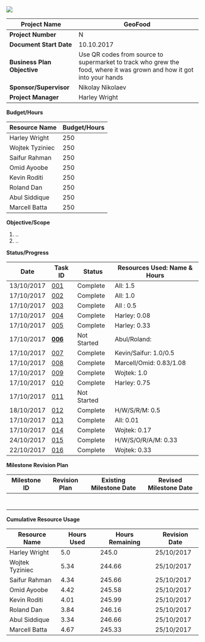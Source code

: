 <img src="http://doc.gold.ac.uk/~wtyzi001/banner.png">

| **Project Name** | **GeoFood** |
| --- | --- |
| **Project Number** | N |
| **Document Start Date** | 10.10.2017 |
| **Business Plan Objective** | Use QR codes from source to supermarket to track who grew the food, where it was grown and how it got into your hands |
| **Sponsor/Supervisor** | Nikolay Nikolaev |
| **Project Manager** | Harley Wright |

**Budget/Hours**

| **Resource Name** | **Budget/Hours** |
| --- | --- |
| Harley Wright | 250  |
| Wojtek Tyziniec | 250  |
| Saifur Rahman | 250 |
| Omid Ayoobe | 250 |
| Kevin Roditi | 250 |
| Roland Dan | 250 |
| Abul Siddique | 250 |
| Marcell Batta | 250 |

**Objective/Scope**

1. ..
2. ..

**Status/Progress**

| **Date** | **Task ID** | **Status** | **Resources Used: Name &amp; Hours** |
| --- | --- | --- | --- |
| 13/10/2017 | [001](https://trello.com/c/kxpiL0IL/33-001-external-group-meeting) | Complete | All: 1.5|
| 17/10/2017 | [002](https://trello.com/c/4pLoQD2g/34-002-week-3-lab) | Complete | All: 1.0|
| 17/10/2017 | [003](https://trello.com/c/PqpkoIDO/27-markdown) | Complete | All : 0.5 |
| 17/10/2017 | [004](https://trello.com/c/YDeKTedu/32-004-book-meeting-with-nickolay) | Complete | Harley: 0.08 |
| 17/10/2017 | [005](https://trello.com/c/tj0tDJlu/35-005-format-and-fill-out-readmemd) | Complete | Harley: 0.33 |
| 17/10/2017 | [**006**](https://trello.com/c/P0XjnUmJ/36-006-draft-personas) | Not Started | Abul/Roland: |
| 17/10/2017 | [007](https://trello.com/c/WqhfhAUy/37-007-consider-stakeholders) | Complete | Kevin/Saifur: 1.0/0.5 |
| 17/10/2017 | [008](https://trello.com/c/lezoIegj/38-008-draft-potential-user-base) | Complete | Marcell/Omid: 0.83/1.08 |
| 17/10/2017 | [009](https://trello.com/c/TYVVXdH5/39-009-confirm-information-handled-and-where-it-comes-from) | Complete | Wojtek: 1.0 |
| 17/10/2017 | [010](https://trello.com/c/zcU9BYgJ/40-010-sketch-preliminary-use-case-diagram-and-use-scenarios) | Complete | Harley: 0.75 |
| 17/10/2017 | [011](https://trello.com/c/wjrnzeCr/41-011-use-the-scenarios-from-010-to-produce-a-full-activity-diagram) | Not Started |  |
| 18/10/2017 | [012](https://trello.com/c/o5CQ5RA5/42-012-meeting-with-nikolay) | Complete | H/W/S/R/M: 0.5 |
| 17/10/2017 | [013](https://trello.com/c/q1j4DXaD/43-install-slack-on-your-mobile-phone) | Complete | All: 0.01 |
| 17/10/2017 | [014](https://trello.com/c/iFpiuI0A/44-014-make-a-temporary-banner-image-for-the-repo-on-github) | Complete | Wojtek: 0.17 |
| 24/10/2017 | [015](https://trello.com/c/SfQj6QBn/45-015-meeting-with-nikolay) | Complete | H/W/S/O/R/A/M: 0.33|
| 22/10/2017 | [016](https://trello.com/c/F0GGNVa2/46-016-combine-tasks-006-007-008-009-010-011-into-one-document-which-well-bring-to-the-meeting-with-nikolay) | Complete | Wojtek: 0.33 |

**Milestone Revision Plan**

| **Milestone ID** | **Revision Plan** | **Existing Milestone Date** | **Revised Milestone Date** |
| --- | --- | --- | --- |
|   |   |   |   |
|   |   |   |   |
|   |   |   |   |
|   |   |   |   |
|   |   |   |   |
|   |   |   |   |
|   |   |   |   |

**Cumulative Resource Usage**

| **Resource Name** | **Hours Used** | **Hours Remaining** | **Revision Date** |
| --- | --- | --- | --- |
| Harley Wright | 5.0 | 245.0 | 25/10/2017 |
| Wojtek Tyziniec | 5.34 | 244.66 | 25/10/2017 |
| Saifur Rahman | 4.34 | 245.66 | 25/10/2017 |
| Omid Ayoobe | 4.42 | 245.58 | 25/10/2017 |
| Kevin Roditi | 4.01 | 245.99 | 25/10/2017 |
| Roland Dan | 3.84 | 246.16 | 25/10/2017 |
| Abul Siddique | 3.34 | 246.66 | 25/10/2017 |
| Marcell Batta | 4.67 | 245.33 | 25/10/2017 |
